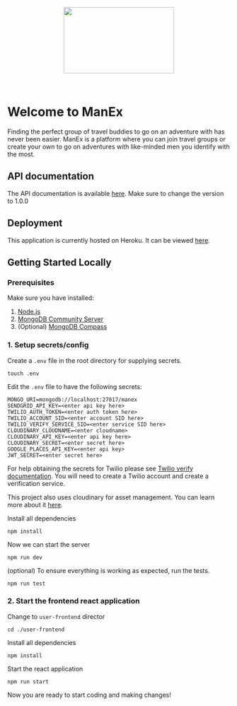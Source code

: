 <p align="center">
  <img src="https://app.greenrope.com/users/myteam46998/Media241.png?202106240524" width="250" height="150">
</p>

<br>

# Welcome to ManEx

Finding the perfect group of travel buddies to go on an adventure with has never been easier.
ManEx is a platform where you can join travel groups or create your own to go on adventures with
like-minded men you identify with the most.

## API documentation

The API documentation is available [here](https://manexpeditions.github.io/man-ex-app/). Make sure to change the version to 1.0.0

## Deployment

This application is currently hosted on Heroku. It can be viewed [here](https://manex.herokuapp.com/).

## Getting Started Locally

### Prerequisites

Make sure you have installed:

1. [Node.js](https://nodejs.org/en/)
2. [MongoDB Community Server](https://www.mongodb.com/try/download/community)
3. (Optional) [MongoDB Compass](https://www.mongodb.com/products/compass)

### 1. Setup secrets/config

Create a `.env` file in the root directory for supplying secrets.

```
touch .env
```

Edit the `.env` file to have the following secrets:

```
MONGO_URI=mongodb://localhost:27017/manex
SENDGRID_API_KEY=<enter api key here>
TWILIO_AUTH_TOKEN=<enter auth token here>
TWILIO_ACCOUNT_SID=<enter account SID here>
TWILIO_VERIFY_SERVICE_SID=<enter service SID here>
CLOUDINARY_CLOUDNAME=<enter cloudname>
CLOUDINARY_API_KEY=<enter api key here>
CLOUDINARY_SECRET=<enter secret here>
GOOGLE_PLACES_API_KEY=<enter api key>
JWT_SECRET=<enter secret here>
```

For help obtaining the secrets for Twilio please see [Twilio verify documentation](https://www.twilio.com/docs/verify/api#).
You will need to create a Twilio account and create a verification service.

This project also uses cloudinary for asset management. You can learn more about it [here](https://cloudinary.com/).

Install all dependencies

```
npm install
```

Now we can start the server

```
npm run dev
```

(optional) To ensure everything is working as expected, run the tests.

```
npm run test
```

### 2. Start the frontend react application

Change to `user-frontend` director

```
cd ./user-frontend
```

Install all dependencies

```
npm install
```

Start the react application

```
npm run start
```

Now you are ready to start coding and making changes!

